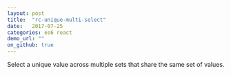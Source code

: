```yaml
---
layout: post
title:  "rc-unique-multi-select"
date:   2017-07-25
categories: es6 react
demo_url: ""
on_github: true
---
```


Select a unique value across multiple sets that share the same set of values.

<!-- end -->
